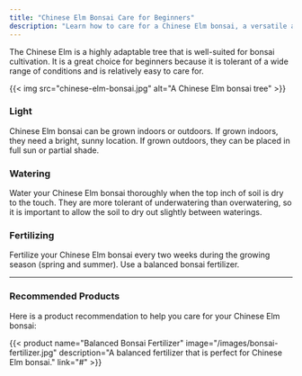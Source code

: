 ```yaml
---
title: "Chinese Elm Bonsai Care for Beginners"
description: "Learn how to care for a Chinese Elm bonsai, a versatile and resilient bonsai tree."
---
```


The Chinese Elm is a highly adaptable tree that is well-suited for bonsai cultivation. It is a great choice for beginners because it is tolerant of a wide range of conditions and is relatively easy to care for.

{{< img src="chinese-elm-bonsai.jpg" alt="A Chinese Elm bonsai tree" >}}

### Light

Chinese Elm bonsai can be grown indoors or outdoors. If grown indoors, they need a bright, sunny location. If grown outdoors, they can be placed in full sun or partial shade.

### Watering

Water your Chinese Elm bonsai thoroughly when the top inch of soil is dry to the touch. They are more tolerant of underwatering than overwatering, so it is important to allow the soil to dry out slightly between waterings.

### Fertilizing

Fertilize your Chinese Elm bonsai every two weeks during the growing season (spring and summer). Use a balanced bonsai fertilizer.

---

### Recommended Products

Here is a product recommendation to help you care for your Chinese Elm bonsai:

{{< product name="Balanced Bonsai Fertilizer" image="/images/bonsai-fertilizer.jpg" description="A balanced fertilizer that is perfect for Chinese Elm bonsai." link="#" >}}